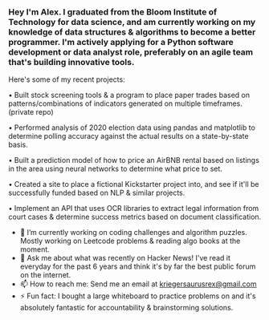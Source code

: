 ### Hey I'm Alex. I graduated from the Bloom Institute of Technology for data science, and am currently working on my knowledge of data structures & algorithms to become a better programmer. I'm actively applying for a Python software development or data analyst role, preferably on an agile team that's building innovative tools. 

Here's some of my recent projects:

• Built stock screening tools & a program to place paper trades based on patterns/combinations of indicators generated on multiple timeframes. (private repo)

• Performed analysis of 2020 election data using pandas and matplotlib to determine polling accuracy against the actual results on a state-by-state basis.

• Built a prediction model of how to price an AirBNB rental based on listings in the area using neural networks to determine what price to set. 

• Created a site to place a fictional Kickstarter project into, and see if it'll be successfully funded based on NLP & similar projects. 

• Implement an API that uses OCR libraries to extract legal information from court cases & determine success metrics based on document classification. 

- 🔭 I’m currently working on coding challenges and algorithm puzzles. Mostly working on Leetcode problems & reading algo books at the moment. 
- 💬 Ask me about what was recently on Hacker News! I've read it everyday for the past 6 years and think it's by far the best public forum on the internet. 
- 📫 How to reach me: Send me an email at kriegersaurusrex@gmail.com
- ⚡ Fun fact: I bought a large whiteboard to practice problems on and it's absolutely fantastic for accountability & brainstorming solutions. 
